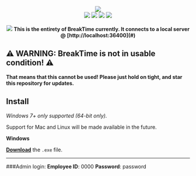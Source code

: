 <div align="center">
    <br />
    <p>
        <img src="https://i.vgy.me/PeQ14k.png">
        <br />
        <img src="https://img.shields.io/github/issues/PlutonusDev/BreakTime.svg">
        <img src="https://img.shields.io/github/stars/PlutonusDev/BreakTime.svg">
        <img src="https://img.shields.io/github/last-commit/PlutonusDev/BreakTime.svg">
        <img src="https://david-dm.org/PlutonusDev/BreakTime.svg">
		<br />
		<br />
		<img src="https://i.imgur.com/NKc3EFa.gif">
		<b>This is the entirety of BreakTime currently. It connects to a local server @ [http://localhost:36400](#)</b>
    </p>
</div>

## ⚠ WARNING: BreakTime is not in usable condition! ⚠
**That means that this cannot be used! Please just hold on tight, and star this repository for updates.**

## Install

*Windows 7+ only supported (64-bit only).*

Support for Mac and Linux will be made available in the future.

**Windows**

[**Download**](https://github.com/PlutonusDev/BreakTime/releases/latest) the `.exe` file.

-----------

###Admin login:
**Employee ID**: 0000
**Password**: password